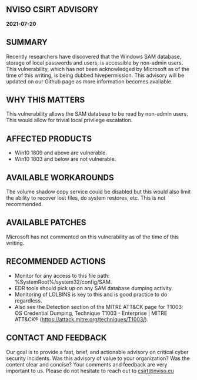 ## NVISO CSIRT ADVISORY

**2021-07-20**
## SUMMARY
Recently researchers have discovered that the Windows SAM database, storage of local passwords and users, is accessible by non-admin users. This vulnerability, which has not been acknowledged by Microsoft as of the time of this writing, is being dubbed hivepermission. This advisory will be updated on our Github page as more information becomes available. 
## WHY THIS MATTERS
This vulnerability allows the SAM database to be read by non-admin users. This would allow for trivial local privilege escalation.  

## AFFECTED PRODUCTS
* Win10 1809 and above are vulnerable.
* Win10 1803 and below are not vulnerable. 

## AVAILABLE WORKAROUNDS
The volume shadow copy service could be disabled but this would also limit the ability to recover lost files, do system restores, etc. This is not recommended. 

## AVAILABLE PATCHES
Microsoft has not commented on this vulnerability as of the time of this writing. 

## RECOMMENDED ACTIONS
* Monitor for any access to this file path: %SystemRoot%/system32/config/SAM. 
* EDR tools should pick up on any SAM database dumping activity. 
* Monitoring of LOLBINS is key to this and is good practice to do regardless. 
* Also see the Detection section of the MITRE ATT&CK page for T1003: OS Credential Dumping, Technique T1003 - Enterprise | MITRE ATT&CK® (https://attack.mitre.org/techniques/T1003/).

## CONTACT AND FEEDBACK
Our goal is to provide a fast, brief, and actionable advisory on critical cyber security incidents.
Was this advisory of value to your organization? Was the content clear and concise? Your comments and feedback are very important to us. 
Please do not hesitate to reach out to csirt@nviso.eu   
